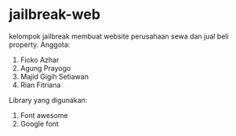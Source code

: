 # jailbreak-web
kelompok jailbreak membuat website perusahaan sewa dan jual beli property. 
Anggota: 
1. Ficko Azhar
2. Agung Prayogo  
3. Majid Gigih Setiawan
4. Rian Fitriana

Library yang digunakan:
1. Font awesome
2. Google font
